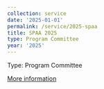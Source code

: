 ```yaml
---
collection: service
date: '2025-01-01'
permalink: /service/2025-spaa
title: SPAA 2025
type: Program Committee
year: '2025'
---
```


Type: Program Committee

[More information](https://spaa.acm.org/)
